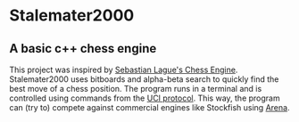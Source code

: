 # Stalemater2000
## A basic c++ chess engine

This project was inspired by [Sebastian Lague's Chess Engine](https://github.com/SebLague/Chess-AI).
Stalemater2000 uses bitboards and alpha-beta search to quickly find the best move of a chess position. The program runs in a terminal and is controlled using commands from the [UCI protocol](https://www.shredderchess.com/chess-features/uci-universal-chess-interface.html). This way, the program can (try to) compete against commercial engines like Stockfish using [Arena](http://www.playwitharena.de/).
